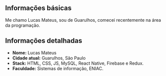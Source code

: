 ## Informações básicas

Me chamo Lucas Mateus, sou de Guarulhos, comecei recentemente na área da programação.

## Informações detalhadas
* **Nome:**  Lucas Mateus
* **Cidade atual:** Guarulhos, São Paulo
* **Stack:** HTML, CSS, JS, MySQL, React Native, Firebase e Redux.
* **Faculdade:** Sistemas de informação, ENIAC.
